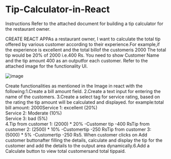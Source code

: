 # Tip-Calculator-in-React
Instructions Refer to the attached document for building a tip calculator for the restaurant owner. 



CREATE REACT APPAs a restaurant owner, I want to calculate the total tip offered by various customer according to their experience.For example,if the experience is excellent and the total billof the customeris 2000 The total tip would be 20% of 2000 i.e.400 Rs. You need to show Customer Name and the tip amount 400 as an outputfor each customer. Refer to the attached image for the functionality UI. 


![image](https://user-images.githubusercontent.com/69638895/115364159-bb2d8180-a1e0-11eb-8afc-8755849892b1.png)

Create functionalities as mentioned in the Image in react with the following:1.Create a bill amount field.
2.Create a text input for entering the name of the customers.
3.Create a select tag for service rating, based on the rating the tip amount will be calculated and displayed. 
for example:total bill amount: 2000Service 
1: excellent (20%)           
Service 2: Moderate (10%)         
Service 3: bad (5%)               
4.Tip from customer
1: (2000) * 20%   -Customer tip -400 RsTip from customer
2: (2500) * 10% -Customertip -250 RsTip from customer
3: (5000) * 5% -Customertip -250 Rs5.
When customer clicks on Add customer buttonafter filling the details, calculate and display the tip for the customer and add the details to the output area dynamically.6.Add a Calculate button to view total customersand total tippaid.
